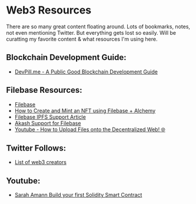 # Web3 Resources

There are so many great content floating around. Lots of bookmarks, notes, not even mentioning Twitter. But everything gets lost so easily. 
Will be curatting my favorite content & what resources I'm using here. 

## Blockchain Development Guide:
- [DevPill.me - A Public Good Blockchain Development Guide](https://twitter.com/DCbuild3r/status/1500566649530990595) 

## Filebase Resources:
- [Filebase](https://filebase.com/)
- [How to Create and Mint an NFT using Filebase + Alchemy](https://docs.filebase.com/knowledge-base/web3-resources/nfts/how-to-create-and-mint-an-nft-using-filebase-+-alchemy)
- [Filebase IPFS Support Article](https://filebase.com/blog/introducing-support-for-ipfs-backed-by-decentralized-storage/)
- [Akash Support for Filebase](https://akash.network/blog/akash-and-filebase-replace-s3-with-multi-cloud-dweb-providers)
- [Youtube - How to Upload Files onto the Decentralized Web! 🌐](https://www.youtube.com/watch?v=UKdZLMnKuaU&ab_channel=CodewithAniaKub%C3%B3w)

## Twitter Follows:
- [List of web3 creators](https://twitter.com/VittoStack/status/1501515926621106178)

## Youtube:
- [Sarah Amann Build your first Solidity Smart Contract](https://www.youtube.com/watch?v=ToW-ww5NgfY&ab_channel=SarahAmann)

